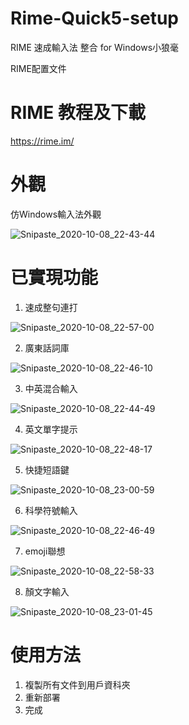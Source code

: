 # Rime-Quick5-setup
RIME 速成輸入法 整合 for Windows小狼毫

RIME配置文件
# RIME 教程及下載
https://rime.im/

# 外觀
仿Windows輸入法外觀

![Snipaste_2020-10-08_22-43-44](https://user-images.githubusercontent.com/61930699/95475227-91390e00-09b8-11eb-9076-f5985ec94be4.png)

# 已實現功能
1. 速成整句連打

![Snipaste_2020-10-08_22-57-00](https://user-images.githubusercontent.com/61930699/95476217-9a76aa80-09b9-11eb-8c38-af670367176b.png)

2. 廣東話詞庫

![Snipaste_2020-10-08_22-46-10](https://user-images.githubusercontent.com/61930699/95475219-90a07780-09b8-11eb-8125-7ce725fcc09e.png)

3. 中英混合輸入

![Snipaste_2020-10-08_22-44-49](https://user-images.githubusercontent.com/61930699/95475224-91390e00-09b8-11eb-8fac-5c3e5d87d19a.png)

4. 英文單字提示

![Snipaste_2020-10-08_22-48-17](https://user-images.githubusercontent.com/61930699/95475216-8f6f4a80-09b8-11eb-866a-3eb8b0f5477f.png)

5. 快捷短語鍵

![Snipaste_2020-10-08_23-00-59](https://user-images.githubusercontent.com/61930699/95476761-2983c280-09ba-11eb-9be2-252fcf3f49a2.png)

6. 科學符號輸入

![Snipaste_2020-10-08_22-46-49](https://user-images.githubusercontent.com/61930699/95475218-9007e100-09b8-11eb-99fd-d347673f2604.png)

7. emoji聯想

![Snipaste_2020-10-08_22-58-33](https://user-images.githubusercontent.com/61930699/95476428-d1e55700-09b9-11eb-8eaf-343e7784c1f0.png)

8. 顏文字輸入

![Snipaste_2020-10-08_23-01-45](https://user-images.githubusercontent.com/61930699/95476871-4d470880-09ba-11eb-98d6-db7df95c1f72.png)

# 使用方法
1. 複製所有文件到用戶資科夾
2. 重新部署
3. 完成

